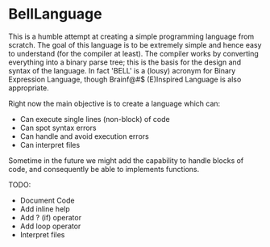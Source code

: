 # BellLanguage

This is a humble attempt at creating a simple programming language from scratch. The goal of this language is to be extremely simple and hence easy to understand (for the compiler at least). The compiler works by converting everything into a binary parse tree; this is the basis for the design and syntax of the language. In fact 'BELL' is a (lousy) acronym for Binary Expression Language, though Brainf@#$ (E)Inspired Language is also appropriate.

Right now the main objective is to create a language which can:

* Can execute single lines (non-block) of code 
* Can spot syntax errors
* Can handle and avoid execution errors
* Can interpret files

Sometime in the future we might add the capability to handle blocks of code, and consequently be able to implements functions.

TODO:
* Document Code
* Add inline help
* Add ? (if) operator
* Add loop operator
* Interpret files
